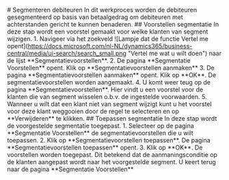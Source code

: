 \# Segmenteren debiteuren In dit werkproces worden de debiteuren gesegmenteerd op basis van betaalgedrag om debiteuren met achterstanden gericht te kunnen benaderen. ## Voorstellen segmentatie In deze stap wordt een voorstel gemaakt voor welke klanten van segment wijzigen. 1. Navigeer via het zoekveld !\[Lampje dat de functie Vertel me opent\](https://docs.microsoft.com/nl-NL/dynamics365/business-central/media/ui-search/search_small.png "Vertel me wat u wilt doen") naar de lijst \*\*Segmentatievoorstellen\*\*. 2. De pagina \*\*Segmentatie Voorstellen\*\* opent. Klik op \*\*Segmentatievoorstellen aanmaken\*\* 3. De pagina \*\*Segmentatievoorstellen aanmaken\*\* opent. Klik op \*\*OK\*\*. De segmentatievoorstellen worden aangemaakt. 4. U komt weer teug op de pagina \*\*Segmentatievoorstellen\*\*. Hier vindt u een voorstel voor de klanten die van segment wisselen o.b.v. de ingestelde voorwaarden. 5. Wanneer u wilt dat een klant niet van segment wijzigt kunt u het voorstel voor deze klant weggooien door de regel te selecteren en op \*\*Verwijderen\*\* te klikken. ## Toepassen segmentatie In deze stap wordt de voorgestelde segmentatie toegepast. 1. Selecteer op de pagina \*\*Segmentatie Voorstellen\*\* de segmentatievoorstellen die u wilt toepassen. 2. Klik op \*\*Segmentatievoorstellen toepassen\*\*. De pagina \*\*Segmentatievoorstellen toepassen\*\* opent. 3. Klik op \*\*OK\*\*. De voorstellen worden toegepast. Dit betekend dat de aanmaningsconditie op de klanten aangepast wordt naar het voorgestelde segment. U keert terug naar de pagina \*\*Segmentatie Voorstellen\*\*
<!--stackedit_data:
eyJoaXN0b3J5IjpbNzIyODc5MjNdfQ==
-->